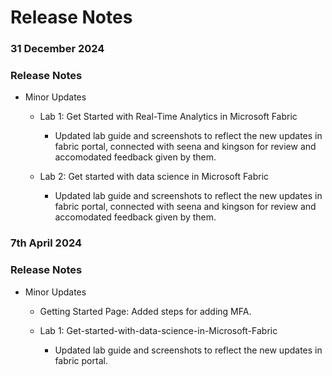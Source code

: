 # Release Notes

### 31 December 2024

### Release Notes  

- Minor Updates 

  - Lab 1: Get Started with Real-Time Analytics in Microsoft Fabric  
    - Updated lab guide and screenshots to reflect the new updates in fabric portal, connected with seena and kingson for review and accomodated feedback given by them.

  - Lab 2: Get started with data science in Microsoft Fabric
    - Updated lab guide and screenshots to reflect the new updates in fabric portal, connected with seena and kingson for review and accomodated feedback given by them.

### 7th April 2024

### Release Notes  

- Minor Updates

  - Getting Started Page: Added steps for adding MFA.
 
  - Lab 1: Get-started-with-data-science-in-Microsoft-Fabric
    -  Updated lab guide and screenshots to reflect the new updates in fabric portal.
       
